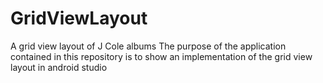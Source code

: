 # GridViewLayout
A grid view layout of J Cole albums
The purpose of the application contained in this repository is to show an implementation of the grid view layout in android studio
